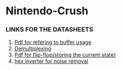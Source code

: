 # Nintendo-Crush

### LINKS FOR THE DATASHEETS

1. [Pdf for refering to buffer usage](datasheets/MN74HC368_inverting_tri_state_buffer.pdf)
2. [Demultiplexing](datasheets/SN74LS139N_demultiplexer.pdf)
3. [Pdf for flip-flop(storing the current state)](datasheets/SN74LS373N_flip_flop.pdf)
4. [hex inverter for noise removal](datasheets/TC74HCU04AP_hex_inverter.pdf)
